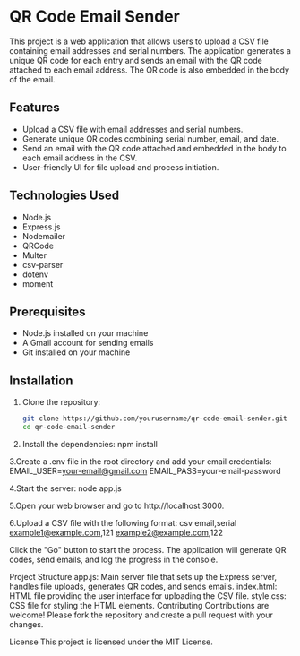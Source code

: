 # QR Code Email Sender

This project is a web application that allows users to upload a CSV file containing email addresses and serial numbers. The application generates a unique QR code for each entry and sends an email with the QR code attached to each email address. The QR code is also embedded in the body of the email.

## Features

- Upload a CSV file with email addresses and serial numbers.
- Generate unique QR codes combining serial number, email, and date.
- Send an email with the QR code attached and embedded in the body to each email address in the CSV.
- User-friendly UI for file upload and process initiation.

## Technologies Used

- Node.js
- Express.js
- Nodemailer
- QRCode
- Multer
- csv-parser
- dotenv
- moment

## Prerequisites

- Node.js installed on your machine
- A Gmail account for sending emails
- Git installed on your machine

## Installation

1. Clone the repository:

   ```sh
   git clone https://github.com/yourusername/qr-code-email-sender.git
   cd qr-code-email-sender
   
2. Install the dependencies:
npm install

3.Create a .env file in the root directory and add your email credentials:
EMAIL_USER=your-email@gmail.com
EMAIL_PASS=your-email-password

4.Start the server:
node app.js

5.Open your web browser and go to http://localhost:3000.

6.Upload a CSV file with the following format:
csv
email,serial
example1@example.com,121
example2@example.com,122

Click the "Go" button to start the process. The application will generate QR codes, send emails, and log the progress in the console.

Project Structure
app.js: Main server file that sets up the Express server, handles file uploads, generates QR codes, and sends emails.
index.html: HTML file providing the user interface for uploading the CSV file.
style.css: CSS file for styling the HTML elements.
Contributing
Contributions are welcome! Please fork the repository and create a pull request with your changes.

License
This project is licensed under the MIT License.
